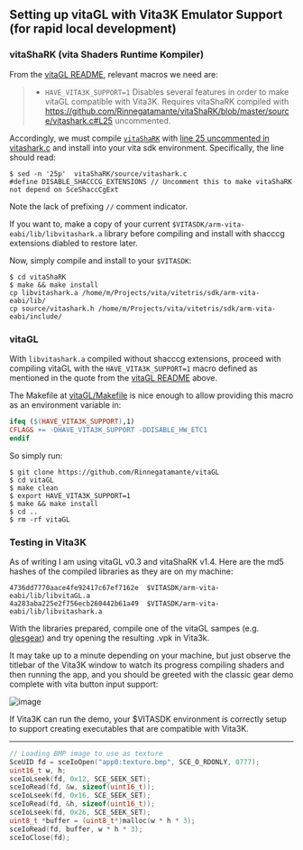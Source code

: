 ## Setting up vitaGL with Vita3K Emulator Support (for rapid local development)

### vitaShaRK (**vita** **Sha**ders **R**untime **K**ompiler)

From the [vitaGL README](https://github.com/Rinnegatamante/vitaGL), relevant macros we need are:

> * `HAVE_VITA3K_SUPPORT=1` Disables several features in order to make vitaGL compatible with Vita3K. Requires vitaShaRK compiled with https://github.com/Rinnegatamante/vitaShaRK/blob/master/source/vitashark.c#L25 uncommented.

Accordingly, we must compile [`vitaShaRK`](https://github.com/Rinnegatamante/vitaShaRK) with [line 25 uncommented in vitashark.c](https://github.com/Rinnegatamante/vitaShaRK/blob/master/source/vitashark.c#L25) and install into your vita sdk environment. Specifically, the line should read:

```console
$ sed -n '25p'  vitaShaRK/source/vitashark.c
#define DISABLE_SHACCCG_EXTENSIONS // Uncomment this to make vitaShaRK not depend on SceShaccCgExt
```

Note the lack of prefixing `//` comment indicator.

If you want to, make a copy of your current `$VITASDK/arm-vita-eabi/lib/libvitashark.a` library before compiling and install with shacccg extensions diabled to restore later.

Now, simply compile and install to your `$VITASDK`:
```console
$ cd vitaShaRK
$ make && make install
cp libvitashark.a /home/m/Projects/vita/vitetris/sdk/arm-vita-eabi/lib/
cp source/vitashark.h /home/m/Projects/vita/vitetris/sdk/arm-vita-eabi/include/
```

### vitaGL

With `libvitashark.a` compiled without shacccg extensions, proceed with compiling vitaGL with the
`HAVE_VITA3K_SUPPORT=1` macro defined as mentioned in the quote from the [vitaGL README](https://github.com/Rinnegatamante/vitaGL) above.

The Makefile at [vitaGL/Makefile](https://github.com/Rinnegatamante/vitaGL/blob/master/Makefile) is nice enough to allow providing this macro as an environment variable in:

```Makefile
ifeq ($(HAVE_VITA3K_SUPPORT),1)
CFLAGS += -DHAVE_VITA3K_SUPPORT -DDISABLE_HW_ETC1
endif
```

So simply run:
```console
$ git clone https://github.com/Rinnegatamante/vitaGL
$ cd vitaGL
$ make clean
$ export HAVE_VITA3K_SUPPORT=1
$ make && make install
$ cd ..
$ rm -rf vitaGL
```

### Testing in Vita3K

As of writing I am using vitaGL v0.3 and vitaShaRK v1.4. Here are the md5 hashes of the compiled libraries as they are on my machine:

```
4736dd7770aace4fe92417c67ef7162e  $VITASDK/arm-vita-eabi/lib/libvitaGL.a
4a283aba225e2f756ecb260442b61a49  $VITASDK/arm-vita-eabi/lib/libvitashark.a
```

With the libraries prepared, compile one of the vitaGL sampes (e.g. [glesgear](https://github.com/Rinnegatamante/vitaGL/tree/master/samples/glesgear)) and try opening the resulting .vpk in Vita3k.

It may take up to a minute depending on your machine, but just observe the titlebar of the Vita3K window to watch its progress compiling shaders and then running the app, and you should be greeted with the classic gear demo complete with vita button input support:

![image](https://user-images.githubusercontent.com/85039141/218005951-8900aa37-7092-4909-9774-f4e70ce0a9b5.png)

If Vita3K can run the demo, your $VITASDK environment is correctly setup to support creating executables that are compatible with Vita3K.


----

```C
// Loading BMP image to use as texture
SceUID fd = sceIoOpen("app0:texture.bmp", SCE_O_RDONLY, 0777);
uint16_t w, h;
sceIoLseek(fd, 0x12, SCE_SEEK_SET);
sceIoRead(fd, &w, sizeof(uint16_t));
sceIoLseek(fd, 0x16, SCE_SEEK_SET);
sceIoRead(fd, &h, sizeof(uint16_t));
sceIoLseek(fd, 0x26, SCE_SEEK_SET);
uint8_t *buffer = (uint8_t*)malloc(w * h * 3);
sceIoRead(fd, buffer, w * h * 3);
sceIoClose(fd);
```